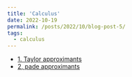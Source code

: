 ```yaml
---
title: 'Calculus'
date: 2022-10-19
permalink: /posts/2022/10/blog-post-5/
tags:
  - calculus
---
```

- [1. Taylor approximants](https://blog.csdn.net/Nina_ningning/article/details/127401175)
- [2, pade approximants](https://blog.csdn.net/Nina_ningning/article/details/127402491)
